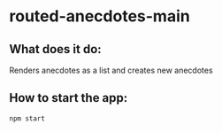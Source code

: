 # routed-anecdotes-main

## What does it do: 
Renders anecdotes as a list and creates new anecdotes

## How to start the app:
`npm start`